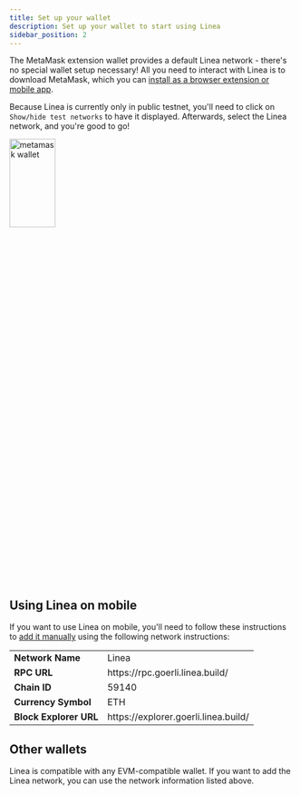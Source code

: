 ```yaml
---
title: Set up your wallet
description: Set up your wallet to start using Linea
sidebar_position: 2
---
```


The MetaMask extension wallet provides a default Linea network - there's no special wallet setup necessary! All you need to interact with Linea is to download MetaMask, which you can [install as a browser extension or mobile app](https://metamask.io/download/).

Because Linea is currently only in public testnet, you'll need to click on `Show/hide test networks` to have it displayed. Afterwards, select the Linea network, and you're good to go!

<img src="/img/metamaskwallet.png" alt="metamask wallet" width="40%" height="20%"/>

## Using Linea on mobile

If you want to use Linea on mobile, you'll need to follow these instructions to [add it manually](https://support.metamask.io/hc/en-us/articles/360043227612-How-to-add-a-custom-network-RPC#h_01G63GGJ83DGDRCS2ZWXM37CV5) using the following network instructions:

<table>
    <tr>
        <td align="left"><b>Network Name</b></td>
        <td align="left">Linea</td>
    </tr>
    <tr>
        <td align="left"><b>RPC URL</b></td>
        <td align="left">https://rpc.goerli.linea.build/</td>
    </tr>
    <tr>
        <td align="left"><b>Chain ID</b></td>
        <td align="left">59140</td>
    </tr>
    <tr>
        <td align="left"><b>Currency Symbol</b></td>
        <td align="left">ETH</td>
    </tr>
    <tr>
        <td align="left"><b>Block Explorer URL</b></td>
        <td align="left">https://explorer.goerli.linea.build/</td>
    </tr>
</table>

## Other wallets

Linea is compatible with any EVM-compatible wallet. If you want to add the Linea network, you can use the network information listed above.

<!--markdown-link-check-enable -->
